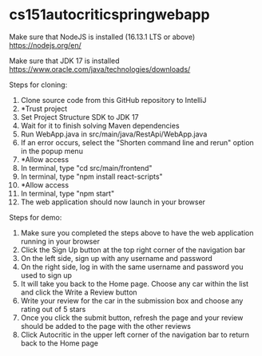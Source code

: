 # cs151autocriticspringwebapp

Make sure that NodeJS is installed (16.13.1 LTS or above)
https://nodejs.org/en/

Make sure that JDK 17 is installed
https://www.oracle.com/java/technologies/downloads/

Steps for cloning:
1. Clone source code from this GitHub repository to IntelliJ
2. *Trust project
3. Set Project Structure SDK to JDK 17
4. Wait for it to finish solving Maven dependencies
5. Run WebApp.java in src/main/java/RestApi/WebApp.java
6. If an error occurs, select the "Shorten command line and rerun" option in the popup menu
7. *Allow access
8. In terminal, type "cd src/main/frontend"
9. In terminal, type "npm install react-scripts"
10. *Allow access
11. In terminal, type "npm start"
11. The web application should now launch in your browser

Steps for demo:
1. Make sure you completed the steps above to have the web application running in your browser
1. Click the Sign Up button at the top right corner of the navigation bar
2. On the left side, sign up with any username and password
3. On the right side, log in with the same username and password you used to sign up
3. It will take you back to the Home page. Choose any car within the list and click the Write a Review button
4. Write your review for the car in the submission box and choose any rating out of 5 stars
5. Once you click the submit button, refresh the page and your review should be added to the page with the other reviews
6. Click Autocritic in the upper left corner of the navigation bar to return back to the Home page
